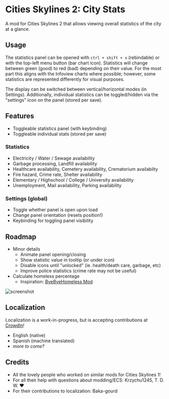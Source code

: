# Cities Skylines 2: City Stats

A mod for Cities Skylines 2 that allows viewing overall statistics of the city at a glance.

## Usage

The statistics panel can be opened with `ctrl + shift + s` (rebindable) or with the top-left menu button (bar chart icon). Statistics will change between green (good) to red (bad) depending on their value. For the most part this aligns with the Infoview charts where possible; however, some statistics are represented differently for visual purposes.

The display can be switched between vertical/horizontal modes (in Settings). Additionally, individual statistics can be toggled/hidden via the "settings" icon on the panel (stored per save).

## Features

- Toggleable statistics panel (with keybinding)
- Toggleable individual stats (stored per save)

### Statistics

- Electricity / Water / Sewage availability
- Garbage processing, Landfill availability
- Healthcare availability, Cemetery availability, Crematorium availabilty
- Fire hazard, Crime rate, Shelter availability
- Elementary / Highschool / College / University availability
- Unemployment, Mail availability, Parking availability

### Settings (global)

- Toggle whether panel is open upon load
- Change panel orientation (resets position!)
- Keybinding for toggling panel visibility

## Roadmap

- Minor details
  - Animate panel opening/closing
  - Show statistic value in tooltip (or under icon)
  - Disable icons until "unlocked" (ie. health/death care, garbage, etc)
  - Improve police statistics (crime rate may not be useful)
- Calculate homeless percentage
  - Inspiration: [ByeByeHomeless Mod](https://github.com/wxdao/CS2-ByeByeHomelessMod/blob/main/ByeByeHomelessMod/Mod.cs)

![screenshot](./CityStats/Properties/Screenshots/screenshot_4_closeup.png)

## Localization

Localization is a work-in-progress, but is accepting contributions at [CrowdIn](https://crowdin.com/project/cs2-city-stats)!

- English (native)
- Spanish (machine translated)
- _more to come?_

## Credits

- All the lovely people who worked on similar mods for Cities Skylines 1!
- For all their help with questions about modding/ECS: Krzychu1245, T. D. W. ♥
- For their contributions to localization: Baka-gourd
